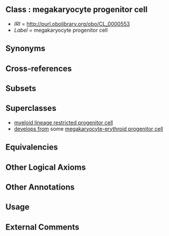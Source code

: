 
## Class : megakaryocyte progenitor cell

 * *IRI* = http://purl.obolibrary.org/obo/CL_0000553
 * *Label* = megakaryocyte progenitor cell

## Synonyms


## Cross-references


## Subsets


## Superclasses

 * [myeloid lineage restricted progenitor cell](../../CL/39/CL_0000839.md)
 * [develops from](../../RO/02/RO_0002202.md) some [megakaryocyte-erythroid progenitor cell](../../CL/50/CL_0000050.md)

## Equivalencies


## Other Logical Axioms


## Other Annotations


## Usage


## External Comments


